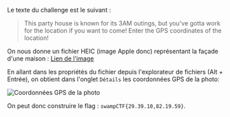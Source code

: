 Le texte du challenge est le suivant :
> This party house is known for its 3AM outings, but you've gotta work for the location if you want to come! Enter the GPS coordinates of the location!

On nous donne un fichier HEIC (image Apple donc) représentant la façade d'une maison : [Lien de l'image](https://github.com/Nerumir/writeups/blob/9706837ebbe1ab822a354c292e7667347384d7c3/OSInt/data/IMG_4048.HEIC)

En allant dans les propriétés du fichier depuis l'explorateur de fichiers (Alt + Entrée), on obtient dans l'onglet `Détails` les coordonnées GPS de la photo:

![Coordonnées GPS de la photo](https://github.com/user-attachments/assets/442a08fe-efe8-40aa-9cd7-8ebbc74d6ad9)

On peut donc construire le flag : `swampCTF{29.39.10,82.19.59}`.
